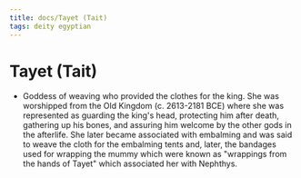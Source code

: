```yaml
---
title: docs/Tayet (Tait)
tags: deity egyptian
---
```


# Tayet (Tait)
- Goddess of weaving who provided the clothes for the king. She was worshipped from the Old Kingdom (c. 2613-2181 BCE) where she was represented as guarding the king's head, protecting him after death, gathering up his bones, and assuring him welcome by the other gods in the afterlife. She later became associated with embalming and was said to weave the cloth for the embalming tents and, later, the bandages used for wrapping the mummy which were known as "wrappings from the hands of Tayet" which associated her with Nephthys.